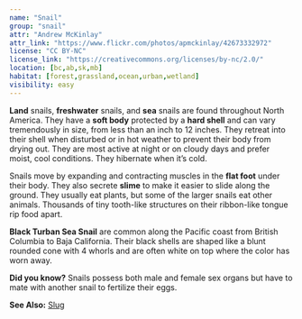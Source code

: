 ```yaml
---
name: "Snail"
group: "snail"
attr: "Andrew McKinlay"
attr_link: "https://www.flickr.com/photos/apmckinlay/42673332972"
license: "CC BY-NC"
license_link: "https://creativecommons.org/licenses/by-nc/2.0/"
location: [bc,ab,sk,mb]
habitat: [forest,grassland,ocean,urban,wetland]
visibility: easy
---
```

**Land** snails, **freshwater** snails, and **sea** snails are found throughout North America. They have a **soft body** protected by a **hard shell** and can vary tremendously in size, from less than an inch to 12 inches. They retreat into their shell when disturbed or in hot weather to prevent their body from drying out. They are most active at night or on cloudy days and prefer moist, cool conditions. They hibernate when it’s cold.

Snails move by expanding and contracting muscles in the **flat foot** under their body. They also secrete **slime** to make it easier to slide along the ground. They usually eat plants, but some of the larger snails eat other animals. Thousands of tiny tooth-like structures on their ribbon-like tongue rip food apart.

**Black Turban Sea Snail** are common along the Pacific coast from British Columbia to Baja California. Their black shells are shaped like a blunt rounded cone with 4 whorls and are often white on top where the color has worn away.

**Did you know?** Snails possess both male and female sex organs but have to mate with another snail to fertilize their eggs.

<!-- generated, do not edit -->
**See Also:**
[Slug](/{{section}}/slug)
